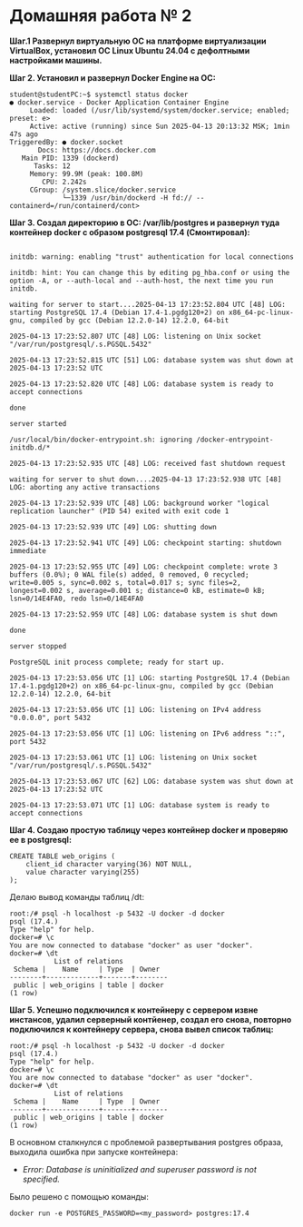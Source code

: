 # Домашняя работа № 2

**Шаг.1 Развернул виртуальную ОС на платформе виртуализации VirtualBox, установил ОС Linux Ubuntu 24.04 с дефолтными настройками машины.**

**Шаг 2. Установил и развернул Docker Engine на ОС:**

```
student@studentPC:~$ systemctl status docker
● docker.service - Docker Application Container Engine
     Loaded: loaded (/usr/lib/systemd/system/docker.service; enabled; preset: e>
     Active: active (running) since Sun 2025-04-13 20:13:32 MSK; 1min 47s ago
TriggeredBy: ● docker.socket
       Docs: https://docs.docker.com
   Main PID: 1339 (dockerd)
      Tasks: 12
     Memory: 99.9M (peak: 100.8M)
        CPU: 2.242s
     CGroup: /system.slice/docker.service
             └─1339 /usr/bin/dockerd -H fd:// --containerd=/run/containerd/cont>

```

**Шаг 3. Создал директорию в ОС: /var/lib/postgres и развернул туда контейнер docker с образом postgresql 17.4 (Смонтировал):**
```

initdb: warning: enabling "trust" authentication for local connections

initdb: hint: You can change this by editing pg_hba.conf or using the option -A, or --auth-local and --auth-host, the next time you run initdb.

waiting for server to start....2025-04-13 17:23:52.804 UTC [48] LOG: starting PostgreSQL 17.4 (Debian 17.4-1.pgdg120+2) on x86_64-pc-linux-gnu, compiled by gcc (Debian 12.2.0-14) 12.2.0, 64-bit

2025-04-13 17:23:52.807 UTC [48] LOG: listening on Unix socket "/var/run/postgresql/.s.PGSQL.5432"

2025-04-13 17:23:52.815 UTC [51] LOG: database system was shut down at 2025-04-13 17:23:52 UTC

2025-04-13 17:23:52.820 UTC [48] LOG: database system is ready to accept connections

done

server started

/usr/local/bin/docker-entrypoint.sh: ignoring /docker-entrypoint-initdb.d/*

2025-04-13 17:23:52.935 UTC [48] LOG: received fast shutdown request

waiting for server to shut down....2025-04-13 17:23:52.938 UTC [48] LOG: aborting any active transactions

2025-04-13 17:23:52.939 UTC [48] LOG: background worker "logical replication launcher" (PID 54) exited with exit code 1

2025-04-13 17:23:52.939 UTC [49] LOG: shutting down

2025-04-13 17:23:52.941 UTC [49] LOG: checkpoint starting: shutdown immediate

2025-04-13 17:23:52.955 UTC [49] LOG: checkpoint complete: wrote 3 buffers (0.0%); 0 WAL file(s) added, 0 removed, 0 recycled; write=0.005 s, sync=0.002 s, total=0.017 s; sync files=2, longest=0.002 s, average=0.001 s; distance=0 kB, estimate=0 kB; lsn=0/14E4FA0, redo lsn=0/14E4FA0

2025-04-13 17:23:52.959 UTC [48] LOG: database system is shut down

done

server stopped

PostgreSQL init process complete; ready for start up.

2025-04-13 17:23:53.056 UTC [1] LOG: starting PostgreSQL 17.4 (Debian 17.4-1.pgdg120+2) on x86_64-pc-linux-gnu, compiled by gcc (Debian 12.2.0-14) 12.2.0, 64-bit

2025-04-13 17:23:53.056 UTC [1] LOG: listening on IPv4 address "0.0.0.0", port 5432

2025-04-13 17:23:53.056 UTC [1] LOG: listening on IPv6 address "::", port 5432

2025-04-13 17:23:53.061 UTC [1] LOG: listening on Unix socket "/var/run/postgresql/.s.PGSQL.5432"

2025-04-13 17:23:53.067 UTC [62] LOG: database system was shut down at 2025-04-13 17:23:52 UTC

2025-04-13 17:23:53.071 UTC [1] LOG: database system is ready to accept connections
```
**Шаг 4. Создаю простую таблицу через контейнер docker и проверяю ее в postgresql:**
```
CREATE TABLE web_origins (
    client_id character varying(36) NOT NULL,
    value character varying(255)
);
```
Делаю вывод команды таблиц /dt:

```
root:/# psql -h localhost -p 5432 -U docker -d docker
psql (17.4.)
Type "help" for help.
docker=# \c
You are now connected to database "docker" as user "docker".
docker=# \dt
           List of relations
 Schema |    Name     | Type  | Owner
--------+-------------+-------+--------
 public | web_origins | table | docker
(1 row)
```
**Шаг 5. Успешно подключился к контейнеру с сервером извне инстансов, удалил серверный контйенер, создал его снова, повторно подключился к контейнеру сервера, снова вывел список таблиц:**

```
root:/# psql -h localhost -p 5432 -U docker -d docker
psql (17.4.)
Type "help" for help.
docker=# \c
You are now connected to database "docker" as user "docker".
docker=# \dt
           List of relations
 Schema |    Name     | Type  | Owner
--------+-------------+-------+--------
 public | web_origins | table | docker
(1 row)
```

В основном сталкнулся с проблемой развертывания postgres образа, выходила ошибка при запуске контейнера:

* *Error: Database is uninitialized and superuser password is not specified.* 

Было решено с помощью команды:

```
docker run -e POSTGRES_PASSWORD=<my_password> postgres:17.4
```

